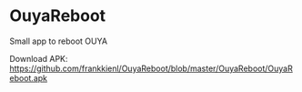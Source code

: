 OuyaReboot
==========

Small app to reboot OUYA

Download APK: https://github.com/frankkienl/OuyaReboot/blob/master/OuyaReboot/OuyaReboot.apk
